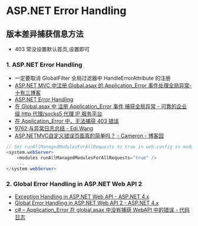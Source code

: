 # ASP.NET Error Handling

## 版本差异捕获信息方法

- 403 常没设置默认首页,设置即可

### 1. ASP.NET Error Handling

- 一定要取消 GlobalFilter 全局过滤器中 HandleErrorAttribute 的注册
- [ASP.NET MVC 中注册 Global.asax 的 Application_Error 事件处理全局异常-十有三博客](https://shiyousan.com/post/635813858052755170)
- [ASP.NET Error Handling](https://docs.microsoft.com/en-us/aspnet/web-forms/overview/getting-started/getting-started-with-aspnet-45-web-forms/aspnet-error-handling)
- [在 Global.asax 中 注册 Application_Error 事件 捕获全局异常 - 可靠的企业级 http 代理/socks5 代理 IP 服务平台](https://www.qingtingip.com/h_273865.html)
- [在 Application_Error 中，无法捕获 403 错误](http://hant.ask.helplib.com/asp.net/post_7015746)
- [9762;&#x4E0E;&#x5F02;&#x5E38;&#x65E5;&#x5FD7;&#x603B;&#x7ED3; - Edi.Wang](https://edi.wang/post/2014/1/11/iis7-aspnet-custom-error-best-practice)
- [ASP.NETMVC自定义错误页面真的简单吗？ - Cameron - 博客园](https://www.cnblogs.com/CameronWu/p/aspnet-mvc-custom-error-pages.html)

```c#
// Set runAllManagedModulesForAllRequests to true in web.config in modules under system.webServer.
<system.webServer>
    <modules runAllManagedModulesForAllRequests="true" />
    ...
</system.webServer>
```

### 2. Global Error Handling in ASP.NET Web API 2

- [Exception Handling in ASP.NET Web API - ASP.NET 4.x](https://docs.microsoft.com/en-us/aspnet/web-api/overview/error-handling/exception-handling)
- [Global Error Handling in ASP.NET Web API 2 - ASP.NET 4.x](https://docs.microsoft.com/en-us/aspnet/web-api/overview/error-handling/web-api-global-error-handling)
- [c# &#8211; Application_Error 在 global.asax 中没有捕获 WebAPI 中的错误 - 代码日志](https://codeday.me/bug/20181017/288281.html)

```c#

```
